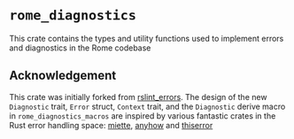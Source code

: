 # `rome_diagnostics`

This crate contains the types and utility functions used to implement errors
and diagnostics in the Rome codebase

## Acknowledgement

This crate was initially forked from [rslint_errors](https://github.com/rslint/rslint/tree/master/crates/rslint_errors). The design of the new `Diagnostic` trait, `Error` struct, `Context` trait, and the `Diagnostic` derive macro in `rome_diagnostics_macros` are inspired by various fantastic crates in the Rust error handling space: [miette](https://github.com/zkat/miette), [anyhow](https://github.com/dtolnay/anyhow) and [thiserror](https://github.com/dtolnay/thiserror)
